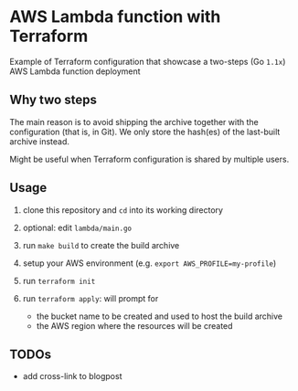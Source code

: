 # AWS Lambda function with Terraform

Example of Terraform configuration that showcase a two-steps (Go `1.1x`) AWS Lambda function deployment

## Why two steps

The main reason is to avoid shipping the archive together with the configuration (that is, in Git). We only store the hash(es) of the last-built archive instead.

Might be useful when Terraform configuration is shared by multiple users.

## Usage

1. clone this repository and `cd` into its working directory
1. optional: edit `lambda/main.go`
1. run `make build` to create the build archive
1. setup your AWS environment (e.g. `export AWS_PROFILE=my-profile`)
1. run `terraform init`
1. run `terraform apply`: will prompt for

    - the bucket name to be created and used to host the build archive
    - the AWS region where the resources will be created

## TODOs

- add cross-link to blogpost
